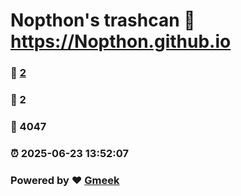 # Nopthon's trashcan :link: https://Nopthon.github.io 
### :page_facing_up: [2](https://Nopthon.github.io/tag.html) 
### :speech_balloon: 2 
### :hibiscus: 4047 
### :alarm_clock: 2025-06-23 13:52:07 
### Powered by :heart: [Gmeek](https://github.com/Meekdai/Gmeek)

